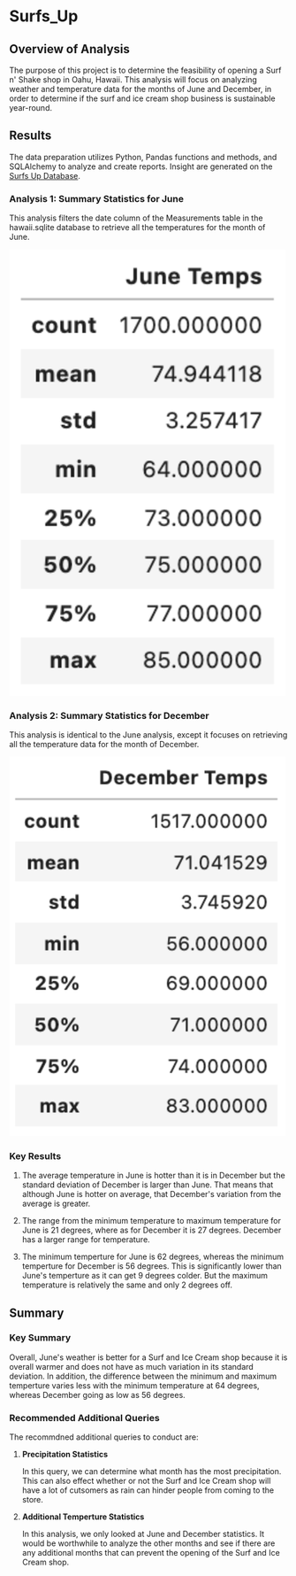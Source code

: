# Surfs_Up

## Overview of Analysis

The purpose of this project is to determine the feasibility of opening a Surf n' Shake shop in Oahu, Hawaii. This analysis will focus on analyzing  weather and temperature data for the months of June and December, in order to determine if the surf and ice cream shop business is sustainable year-round.

## Results

The data preparation utilizes Python, Pandas functions and methods, and SQLAlchemy to analyze and create reports. Insight are generated on the <a href="SurfsUp_Challenge.ipynb">Surfs Up Database</a>. 

### Analysis 1: Summary Statistics for June

This analysis filters the date column of the Measurements table in the hawaii.sqlite database to retrieve all the temperatures for the month of June.

<img src="Analysis/June_Temps.png" width="500">

### Analysis 2: Summary Statistics for December

This analysis is identical to the June analysis, except it focuses on retrieving all the temperature data for the month of December.

<img src="Analysis/December_Temps.png" width="500">

### Key Results

1. The average temperature in June is hotter than it is in December but the standard deviation of December is larger than June. That means that although June is hotter on average, that December's variation from the average is greater.

2. The range from the minimum temperature to maximum temperature for June is 21 degrees, where as for December it is 27 degrees. December has a larger range for temperature.

3. The minimum temperture for June is 62 degrees, whereas the minimum temperture for December is 56 degrees. This is significantly lower than June's temperture as it can get 9 degrees colder. But the maximum temperature is relatively the same and only 2 degrees off. 

## Summary

### Key Summary

Overall, June's weather is better for a Surf and Ice Cream shop because it is overall warmer and does not have as much variation in its standard deviation. In addition, the difference between the minimum and maximum temperture varies less with the minimum temperature at 64 degrees, whereas December going as low as 56 degrees. 

### Recommended Additional Queries

The recommdned additional queries to conduct are:

1. **Precipitation Statistics** 

    In this query, we can determine what month has the most precipitation. This can also effect whether or not the Surf and Ice Cream shop will have a lot of cutsomers as rain can hinder people from coming to the store. 

2. **Additional Temperture Statistics**

    In this analysis, we only looked at June and December statistics. It would be worthwhile to analyze the other months and see if there are any additional months that can prevent the opening of the Surf and Ice Cream shop. 